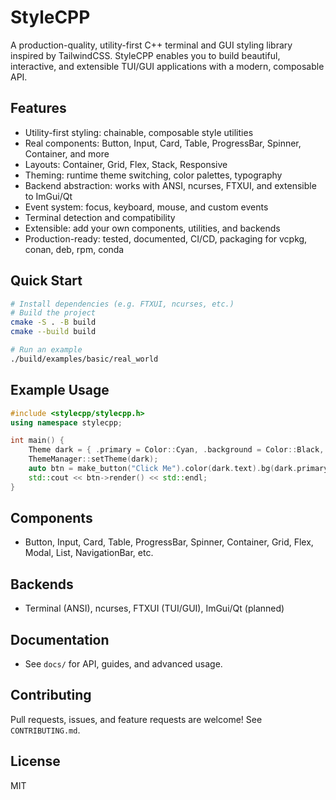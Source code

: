 # StyleCPP

A production-quality, utility-first C++ terminal and GUI styling library inspired by TailwindCSS. StyleCPP enables you to build beautiful, interactive, and extensible TUI/GUI applications with a modern, composable API.

## Features
- Utility-first styling: chainable, composable style utilities
- Real components: Button, Input, Card, Table, ProgressBar, Spinner, Container, and more
- Layouts: Container, Grid, Flex, Stack, Responsive
- Theming: runtime theme switching, color palettes, typography
- Backend abstraction: works with ANSI, ncurses, FTXUI, and extensible to ImGui/Qt
- Event system: focus, keyboard, mouse, and custom events
- Terminal detection and compatibility
- Extensible: add your own components, utilities, and backends
- Production-ready: tested, documented, CI/CD, packaging for vcpkg, conan, deb, rpm, conda

## Quick Start

```sh
# Install dependencies (e.g. FTXUI, ncurses, etc.)
# Build the project
cmake -S . -B build
cmake --build build

# Run an example
./build/examples/basic/real_world
```

## Example Usage

```cpp
#include <stylecpp/stylecpp.h>
using namespace stylecpp;

int main() {
    Theme dark = { .primary = Color::Cyan, .background = Color::Black, .text = Color::White };
    ThemeManager::setTheme(dark);
    auto btn = make_button("Click Me").color(dark.text).bg(dark.primary).padding(2);
    std::cout << btn->render() << std::endl;
}
```

## Components
- Button, Input, Card, Table, ProgressBar, Spinner, Container, Grid, Flex, Modal, List, NavigationBar, etc.

## Backends
- Terminal (ANSI), ncurses, FTXUI (TUI/GUI), ImGui/Qt (planned)

## Documentation
- See `docs/` for API, guides, and advanced usage.

## Contributing
Pull requests, issues, and feature requests are welcome! See `CONTRIBUTING.md`.

## License
MIT
